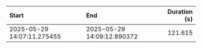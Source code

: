 | Start                      | End                        |   Duration (s) |
|:---------------------------|:---------------------------|---------------:|
| 2025-05-29 14:07:11.275455 | 2025-05-29 14:09:12.890372 |        121.615 |